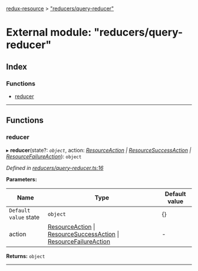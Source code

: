 [redux-resource](../README.md) > ["reducers/query-reducer"](../modules/_reducers_query_reducer_.md)

# External module: "reducers/query-reducer"

## Index

### Functions

* [reducer](_reducers_query_reducer_.md#reducer)

---

## Functions

<a id="reducer"></a>

###  reducer

▸ **reducer**(state?: *`object`*, action: *[ResourceAction](../interfaces/_actions_types_.resourceaction.md) \| [ResourceSuccessAction](../interfaces/_actions_types_.resourcesuccessaction.md) \| [ResourceFailureAction](../interfaces/_actions_types_.resourcefailureaction.md)*): `object`

*Defined in [reducers/query-reducer.ts:16](https://github.com/rcelha/redux-resource/blob/2e19365/src/reducers/query-reducer.ts#L16)*

**Parameters:**

| Name | Type | Default value |
| ------ | ------ | ------ |
| `Default value` state | `object` |  {} |
| action | [ResourceAction](../interfaces/_actions_types_.resourceaction.md) \| [ResourceSuccessAction](../interfaces/_actions_types_.resourcesuccessaction.md) \| [ResourceFailureAction](../interfaces/_actions_types_.resourcefailureaction.md) | - |

**Returns:** `object`

___

